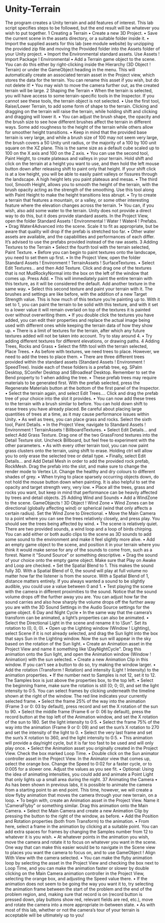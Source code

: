 # Unity-Terrain

The program creates a Unity terrain and add features of interest. This lab script specifies steps to be
followed, but the end result will be whatever you wish to put together.
1 Creating a Terrain
• Create a new 3D Project.
• Save the current scene in the assets directory, or a suitable folder inside it.
• Import the supplied assets for this lab (see module website) by unzipping the provided zip file and moving
the Provided folder into the Assets folder of your Unity project.
• Import the Environmental standard assets. Use Assets ! Import Package ! Environmental
• Add a Terrain game object to the scene. You can do this either by right-clicking inside the Hierarchy
(3D Object ! Terrain) or under the GameObject heading in the menu. This will automatically create an
associated terrain asset in the Project view, which stores the data for the terrain. You can rename this
asset if you wish, but do not delete it!
• You may wish to move the camera further out, as the created terrain will be large.
2 Shaping the Terrain
• When the terrain is selected, you will have access to some terrain-specific tools in the Inspector. If you
cannot see these tools, the terrain object is not selected.
• Use the first tool, Raise/Lower Terrain, to add some form of shape to the terrain. Clicking and dragging
on the terrain will raise the terrain, while holding shift and clicking and dragging will lower it.
• You can adjust the brush shape, the opacity and the brush size to see how different brushes affect the
terrain in different ways. Some add roughness to the height of the terrain while others allow for smoother
height transitions.
• Keep in mind that the provided base terrain is very large, and while a brush size of 100 may not seem
very large, the brush covers a 50 Unity unit radius, or the majority of a 100 by 100 unit square on the
XZ plane. This is the same size as a default cube scaled up to 100 on the X axis and 100 on the Z axis.
• You can use the second tool, Paint Height, to create plateaus and valleys in your terrain. Hold shift and
click on the terrain at a height you want to use, and then hold the left mouse button down after releasing
shift to paint only that height. If your shift click is at a low height, you will be able to easily paint valleys
or fissures through the landscape. A high height lets you paint plateaus and mesas.
• The third tool, Smooth Height, allows you to smooth the height of the terrain, with the brush opacity acting
as the strength of the smoothing. Use this tool along with Paint Height to make the height transitions
less abrupt.
• Try to create a terrain that features a mountain, or a valley, or some other interesting feature where the
elevation changes across the terrain.
1• You can, if you wish, also add some water to the terrain. Unity does not provide a direct way to do this, but
it does provide standard assets. In the Project View, open the folder Standard Assets ! Environmental
! Water ! Water4 ! Prefabs.
• Drag Water4Advanced into the scene. Scale it to fit as appropriate, but be aware that quality will drop
if the prefab is stretched too far.
• Other water assets are available, and the capabilities and performances of each differ. It’s advised to use
the prefabs provided instead of the raw assets.
3 Adding Textures to the Terrain
• Select the fourth tool with the terrain selected, Paint Texture.
• Before you can begin to paint textures onto the landscape, you need to set them up first.
• In the Project View, open the folder Standard Assets ! Environment ! TerrainAssets ! SurfaceTextures.
• Select Edit Textures... and then Add Texture. Click and drag one of the textures that is not MudRockyNormal into the box on the left of the window that comes up. Press Add.
• This will immediately paint the entire terrain with this texture, as it will be considered the default. Add
another texture in the same way.
• Select this second texture and paint your terrain with it. The brushes and settings are like before, with
the addition of a new Target Strength value. This is how much of this texture you’re painting up to. With
it set to 1, you can paint the terrain to be solid with this texture, and with it set to a lower value it will
remain overlaid on top of the textures it is painted over without overwriting them.
• If you double click the textures you have added, you can edit their properties and replace the actual image
being used with different ones while keeping the terrain data of how they show up.
• There is a limit of textures for the terrain, after which any future textures added will not be taken into
account. Try to stay around 4.
• Try adding different textures for different elevations, or drawing paths.
4 Adding Trees, Rocks and Grass
• Select the fifth tool with the terrain selected, Place Trees.
• As before with textures, we need trees to place. However, we need to add the trees to place them.
• There are three different trees provided within the standard assets (Standard Assets ! Environment
! SpeedTree). Inside each of these folders is a prefab tree, eg. SPalm Desktop, SConifer Desktop and
SBroadleaf Desktop. Remember to set the Bend property to 1 when adding the tree.
• These prefab trees may require materials to be generated first. With the prefab selected, press the
Regenerate Materials button at the bottom of the first panel of the Inspector.
• Select the terrain again, and select Edit Trees.... Click and drag the prefab tree of your choice into the
slot it provides.
• You can now add these trees to the terrain with a brush similar to before. You can hold down shift to
erase trees you have already placed. Be careful about placing large quantities of trees at a time, as it may
cause performance issues within Unity.
• As well as trees, you can place grass and rocks. Select the sixth tool, Paint Details.
• In the Project View, navigate to Standard Assets ! Environment ! TerrainAssets ! BillboardTextures.
• Select Edit Details... and select Add Grass Texture. Drag one of the two GrassFrond textures into the
Detail Texture slot. Uncheck Billboard, but feel free to experiment with the other parameters.
• As with every other terrain tool, you can now paint grass clusters onto the terrain, using shift to erase.
Holding ctrl will allow you to only erase the selected tree or detail type.
• Finally, select Edit Details... and Add Detail Mesh in order to add the provided rock prefab, RockMesh.
Drag the prefab into the slot, and make sure to change the render mode to Vertex Lit. Change the healthy
and dry colours to different shades of grey.
• When trying to place sparsely occurring objects down, do not hold the mouse button down when painting.
It is also helpful to set the opacity and target strength very, very low.
• Place all the trees, grass and rocks you want, but keep in mind that performance can be heavily affected
by trees and detail objects.
25 Adding Wind and Sounds
• Add a WindZone to the scene. GameObjects ! 3D Object ! Wind Zone
• Wind Zones can be directional (globally affecting wind) or spherical (wind that only affects a certain
radius). Set the Wind Zone to Directional.
• Move the Main Camera to a point where you can see the trees relatively closely, and press play. You
should see the trees being affected by wind.
• The scene is relatively quiet. There are two provided sounds, a wind loop and a loop of birds chirping.
You can add either or both audio clips to the scene as 3D sounds to add some sound to the environment
and make it feel slightly more alive.
• Add an empty game object to the scene, and position it in your terrain where you think it would make sense
for any of the sounds to come from, such as a forest. Name it "Sound Source" or something descriptive.
• Drag the sound of your choice onto the empty game object. Make sure that Play on Awake and Loop are
checked.
• Set the Spatial Blend to 1. This makes the sound fully 3D. With a Spatial Blend of 0, the sound will
play at full volume no matter how far the listener is from the source. With a Spatial Blend of 1, distance
matters entirely. If you always wanted a sound to be slightly audible, you could use a value between 0
and 1.
• Test playing the scene with the camera in different proximities to the sound. Notice that the sound volume
drops off the further away you are. You can adjust how far the sound carries and also how sharply the
volume drops off the further away you are with the 3D Sound Settings in the Audio Source settings for
the game object.
6 Day and Night Cycle
• In the same way that the camera’s transform can be animated, a light’s properties can also be animated.
• Select the Directional Light in the scene and rename it to \Sun". Set its rotation to (0, 0, 0).
• Open up the Lighting window (Window ! Lighting), select Scene if it is not already selected, and drag
the Sun light into the box that says Sun in the Lighting window. Now the sun will appear in the sky
based on the rotation of the Sun light.
• Create an Animation asset in the Project View and name it something like \DayNightCycle". Drag this
animation onto the Sun light, and open the Animation window (Window ! Animation) with the sun
selected.
• Create a new Animation Clip in this window. If you can’t see a button to do so, try making the window
larger.
• Add the rotation (Transform ! Rotation) and intensity (Light ! Intensity) to the animation properties.
• If the number next to Samples is not 12, set it to 12. The Samples box is just above the properties box,
to the top left.
• Select the beginning frame, make sure the rotation is still (0; 0; 0), and set the light intensity to 0:5. You
can select frames by clicking underneath the timeline shown at the right of the window. The red line
indicates your currently selected frame.
• Select the frame 25% of the way into the animation (Frame 3 or 0: 03 by default), press record and set
the X rotation of the sun to 90.
• Select the middle frame (Frame 6 or 0: 06 by default), press the record button at the top left of the
Animation window, and set the X rotation of the sun to 180. Set the light intensity to 0:5.
• Select the frame 75% of the way into the animation (Frame 9 or 0: 09) and set the sun’s X rotation to
270 and set the intensity of the light to 0.
• Select the very last frame and set the sun’s X rotation to 360, and the light intensity to 0:5.
• This animation will provide a day/night cycle, but it is far too fast to be used and will only play once.
• Select the Animation asset you originally created in the Project View. Check the box marked Loop Time.
• Double click on the Sun animator controller asset in the Project View. In the Animator view that comes
up, select the orange box. Change the Speed to 0:02 for a faster cycle, or to 0:005 for a slower one. Adjust
the values as you see fit.
• Optional: Using the idea of animating intensities, you could add and animate a Point Light that only
lights up a small area during the night.
37 Animating the Camera
• As has been shown in previous labs, it is possible to animate the camera from a starting point to an end
point. This time, however, we will create a slow flyby animation that moves the camera through your new
terrain, on a loop.
• To begin with, create an Animation asset in the Project View. Name it \CameraFlyby" or something
similar. Drag this animation onto the Main Camera.
• Select the Main Camera and create a new Animation Clip by pressing the button to the right of the
window, as before.
• Add the Position and Rotation properties (both from Transform) to the animation.
• From here, select a frame in the animation by clicking at a suitable point. You can add extra spaces for
frames by changing the Samples number from 12 to whatever it is you wish.
• At whatever points in the animation you wish, move the camera and rotate it to focus on whatever you
want in the scene. One way that can make this easier would be to navigate in the Scene view to places
you want the camera to focus on, and to use GameObject ! Align With View with the camera selected.
• You can make the flyby animation loop by selecting the asset in the Project View and checking the box
next to Loop Time, and you can make the animation faster or slower by double clicking on the Main
Camera animation controller in the Project View, selecting the orange box, and adjusting the Speed value
there.
• If the animation does not seem to be going the way you want it to, try selecting the animation frame
between the start of the problem and the end of the problem region, and, making sure that record is on
(record button is pressed down, play buttons show red, relevant fields are red, etc.), move and rotate the
camera into a more appropriate in-between state.
• As with most of this lab, whether or not the camera’s tour of your terrain is acceptable will be ultimately
up to you!
